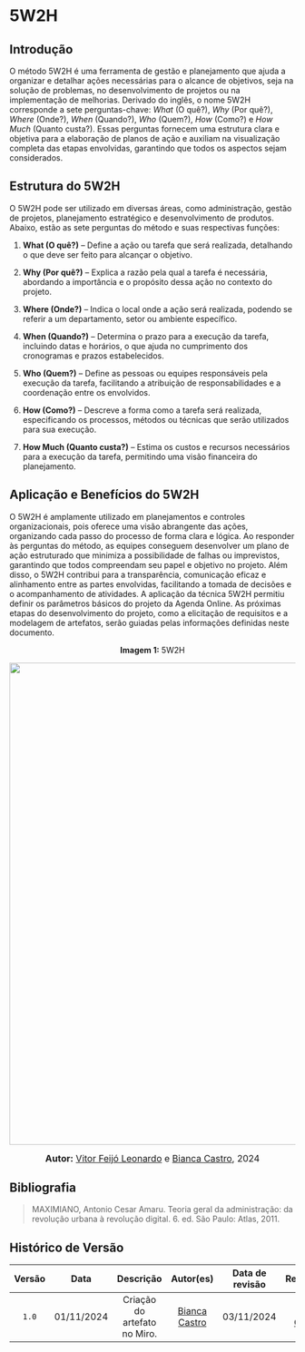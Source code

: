 # 5W2H

## Introdução

O método 5W2H é uma ferramenta de gestão e planejamento que ajuda a organizar e detalhar ações necessárias para o alcance de objetivos, seja na solução de problemas, no desenvolvimento de projetos ou na implementação de melhorias. Derivado do inglês, o nome 5W2H corresponde a sete perguntas-chave: *What* (O quê?), *Why* (Por quê?), *Where* (Onde?), *When* (Quando?), *Who* (Quem?), *How* (Como?) e *How Much* (Quanto custa?). Essas perguntas fornecem uma estrutura clara e objetiva para a elaboração de planos de ação e auxiliam na visualização completa das etapas envolvidas, garantindo que todos os aspectos sejam considerados.

## Estrutura do 5W2H

O 5W2H pode ser utilizado em diversas áreas, como administração, gestão de projetos, planejamento estratégico e desenvolvimento de produtos. Abaixo, estão as sete perguntas do método e suas respectivas funções:

1. **What (O quê?)** – Define a ação ou tarefa que será realizada, detalhando o que deve ser feito para alcançar o objetivo.
   
2. **Why (Por quê?)** – Explica a razão pela qual a tarefa é necessária, abordando a importância e o propósito dessa ação no contexto do projeto.

3. **Where (Onde?)** – Indica o local onde a ação será realizada, podendo se referir a um departamento, setor ou ambiente específico.

4. **When (Quando?)** – Determina o prazo para a execução da tarefa, incluindo datas e horários, o que ajuda no cumprimento dos cronogramas e prazos estabelecidos.

5. **Who (Quem?)** – Define as pessoas ou equipes responsáveis pela execução da tarefa, facilitando a atribuição de responsabilidades e a coordenação entre os envolvidos.

6. **How (Como?)** – Descreve a forma como a tarefa será realizada, especificando os processos, métodos ou técnicas que serão utilizados para sua execução.

7. **How Much (Quanto custa?)** – Estima os custos e recursos necessários para a execução da tarefa, permitindo uma visão financeira do planejamento.

## Aplicação e Benefícios do 5W2H

O 5W2H é amplamente utilizado em planejamentos e controles organizacionais, pois oferece uma visão abrangente das ações, organizando cada passo do processo de forma clara e lógica. Ao responder às perguntas do método, as equipes conseguem desenvolver um plano de ação estruturado que minimiza a possibilidade de falhas ou imprevistos, garantindo que todos compreendam seu papel e objetivo no projeto. Além disso, o 5W2H contribui para a transparência, comunicação eficaz e alinhamento entre as partes envolvidas, facilitando a tomada de decisões e o acompanhamento de atividades. A aplicação da técnica 5W2H permitiu definir os parâmetros básicos do projeto da Agenda Online. As próximas etapas do desenvolvimento do projeto, como a elicitação de requisitos e a modelagem de artefatos, serão guiadas pelas informações definidas neste documento.

<p align="center" > <strong> Imagem 1:</Strong> 5W2H </font> <gitbr></p>


<div style="text-align: center;">
    <img src="./Base/Assets/artefato_generalista/5w2h/5w2h.jpg"  width="850px">
</div>
</center>

<font size="3"><p style="text-align: center"><b>Autor:</b>  [Vitor Feijó Leonardo](https://github.com/vitorfleonardo) e [Bianca Castro](https://github.com/BiancaPatrocinio7), 2024</p></font>

## Bibliografia

> </a>  MAXIMIANO, Antonio Cesar Amaru. Teoria geral da administração: da revolução urbana à revolução digital. 6. ed. São Paulo: Atlas, 2011.

## Histórico de Versão
| Versão | Data | Descrição | Autor(es) | Data de revisão | Revisor(es) |
| :-: | :-: | :-: | :-: | :-: | :-: |
| `1.0` | 01/11/2024  | Criação do artefato no Miro. |  [Bianca Castro](https://github.com/BiancaPatrocinio7) | 03/11/2024 | [Hugo Queiroz](https://github.com/melohu) |